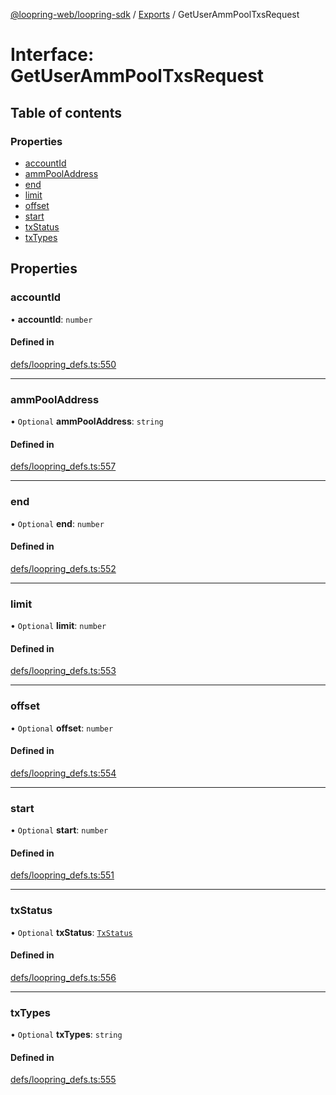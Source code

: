 [@loopring-web/loopring-sdk](../README.md) / [Exports](../modules.md) / GetUserAmmPoolTxsRequest

# Interface: GetUserAmmPoolTxsRequest

## Table of contents

### Properties

- [accountId](GetUserAmmPoolTxsRequest.md#accountid)
- [ammPoolAddress](GetUserAmmPoolTxsRequest.md#ammpooladdress)
- [end](GetUserAmmPoolTxsRequest.md#end)
- [limit](GetUserAmmPoolTxsRequest.md#limit)
- [offset](GetUserAmmPoolTxsRequest.md#offset)
- [start](GetUserAmmPoolTxsRequest.md#start)
- [txStatus](GetUserAmmPoolTxsRequest.md#txstatus)
- [txTypes](GetUserAmmPoolTxsRequest.md#txtypes)

## Properties

### accountId

• **accountId**: `number`

#### Defined in

[defs/loopring_defs.ts:550](https://github.com/Loopring/loopring_sdk/blob/538bd47/src/defs/loopring_defs.ts#L550)

___

### ammPoolAddress

• `Optional` **ammPoolAddress**: `string`

#### Defined in

[defs/loopring_defs.ts:557](https://github.com/Loopring/loopring_sdk/blob/538bd47/src/defs/loopring_defs.ts#L557)

___

### end

• `Optional` **end**: `number`

#### Defined in

[defs/loopring_defs.ts:552](https://github.com/Loopring/loopring_sdk/blob/538bd47/src/defs/loopring_defs.ts#L552)

___

### limit

• `Optional` **limit**: `number`

#### Defined in

[defs/loopring_defs.ts:553](https://github.com/Loopring/loopring_sdk/blob/538bd47/src/defs/loopring_defs.ts#L553)

___

### offset

• `Optional` **offset**: `number`

#### Defined in

[defs/loopring_defs.ts:554](https://github.com/Loopring/loopring_sdk/blob/538bd47/src/defs/loopring_defs.ts#L554)

___

### start

• `Optional` **start**: `number`

#### Defined in

[defs/loopring_defs.ts:551](https://github.com/Loopring/loopring_sdk/blob/538bd47/src/defs/loopring_defs.ts#L551)

___

### txStatus

• `Optional` **txStatus**: [`TxStatus`](../enums/TxStatus.md)

#### Defined in

[defs/loopring_defs.ts:556](https://github.com/Loopring/loopring_sdk/blob/538bd47/src/defs/loopring_defs.ts#L556)

___

### txTypes

• `Optional` **txTypes**: `string`

#### Defined in

[defs/loopring_defs.ts:555](https://github.com/Loopring/loopring_sdk/blob/538bd47/src/defs/loopring_defs.ts#L555)
